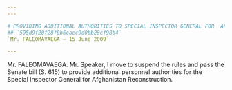 ```yaml
---
---

# PROVIDING ADDITIONAL AUTHORITIES TO SPECIAL INSPECTOR GENERAL FOR  AFGHANISTAN RECONSTRUCTION
## `595d9f20f28f0b6caec9d0bb28cf98b4`
`Mr. FALEOMAVAEGA — 15 June 2009`

---
```



Mr. FALEOMAVAEGA. Mr. Speaker, I move to suspend the rules and pass 
the Senate bill (S. 615) to provide additional personnel authorities 
for the Special Inspector General for Afghanistan Reconstruction.
